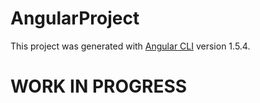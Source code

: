 # AngularProject

This project was generated with [Angular CLI](https://github.com/angular/angular-cli) version 1.5.4.

# WORK IN PROGRESS
